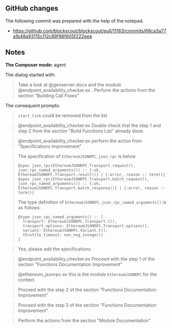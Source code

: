 ## GitHub changes

The following commit was prepared with the help of the notepad.

- https://github.com/blockscout/blockscout/pull/11163/commits/68ca3a77a1b48a93115c112c89f98f605f222eea

## Notes

**The Composer mode:** agent

The dialog started with:

> Take a look at @genserver-docs and the module @endpoint_availability_checker.ex . Perform the actions from the section "Building Call Flows"

The consequent prompts:

> `start_link` could be removed from the list

> @endpoint_availability_checker.ex Double check that the step 1 and step 2 from the section "Build Functions List" already done.

> @endpoint_availability_checker.ex perform the action from "Specifications Improvement"

> The specification of `EthereumJSONRPC.json_rpc` is below
>
> ```
> @spec json_rpc(EthereumJSONRPC.Transport.request(), json_rpc_named_arguments()) :: {:ok, EthereumJSONRPC.Transport.result()} | {:error, reason :: term()}
> @spec json_rpc(EthereumJSONRPC.Transport.batch_request(), json_rpc_named_arguments()) :: {:ok, EthereumJSONRPC.Transport.batch_response()} | {:error, reason :: term()}
> ```
> 
> The type definition of `EthereumJSONRPC.json_rpc_named_arguments()`  is as follows:
> 
> ```
> @type json_rpc_named_arguments() :: [
>   transport: EthereumJSONRPC.Transport.t(),
>   transport_options: EthereumJSONRPC.Transport.options(),
>   variant: EthereumJSONRPC.Variant.t(),
>   throttle_timeout: non_neg_integer()
> ]
> ```

> Yes, please add the specifications.

> @endpoint_availability_checker.ex  Proceed with the step 1 of the section "Functions Documentation Improvement"

> @ethereum_jsonrpc.ex this is the module `EthereumJSONRPC` for the context.

> Proceed with the step 2 of the section "Functions Documentation Improvement"

> Proceed with the step 3 of the section "Functions Documentation Improvement"

> Perform the actions from the section "Module Documentation"
